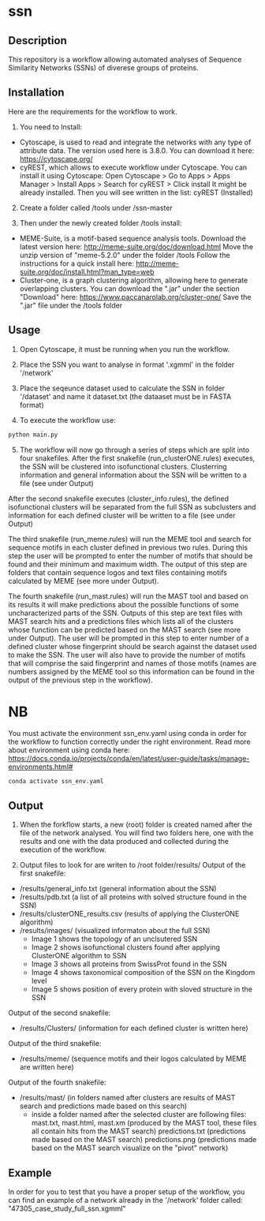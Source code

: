 # ssn

## Description
This repository is a workflow allowing automated analyses of
Sequence Similarity Networks (SSNs) of diverese groups of proteins.

## Installation

Here are the requirements for the workflow to work.

1. You need to Install:
- Cytoscape, is used to read and integrate the networks with any type of attribute data. The version used here is 3.8.0. You can download it here: https://cytoscape.org/
- cyREST, which allows to execute workflow under Cytoscape.
You can install it using Cytoscape:
Open Cytoscape > Go to Apps > Apps Manager > Install Apps > Search for cyREST > Click install
It might be already installed. Then you will see written in the list: cyREST (Installed)

2. Create a folder called /tools under /ssn-master

3. Then under the newly created folder /tools install:
- MEME-Suite, is a motif-based sequence analysis tools.
Download the latest version here: http://meme-suite.org/doc/download.html
Move the unzip version of "meme-5.2.0" under the folder /tools
Follow the instructions for a quick install here: http://meme-suite.org/doc/install.html?man_type=web
- Cluster-one, is a graph clustering algorithm, allowing here to generate
overlapping clusters.
You can download the ".jar" under the section "Download"
here: https://www.paccanarolab.org/cluster-one/
Save the ".jar" file under the /tools folder


## Usage

1. Open Cytoscape, it must be running when you run the workflow.

2. Place the SSN you want to analyse in format '.xgmml' in the folder '/network'

3. Place the seqeunce dataset used to calculate the SSN in folder '/dataset' and name it dataset.txt (the dataaset must be in FASTA format)

4. To execute the workflow use: 
```python 
python main.py
```

5. The workflow will now go through a series of steps which are split into four snakefiles.
After the first snakefile (run_clusterONE.rules) executes, the SSN will be clustered into isofunctional clusters. Clusterring information and general information about the SSN will be written to a file (see under Output)

After the second snakefile executes (cluster_info.rules), the defined isofunctional clusters will be separated from the full SSN as subclusters and information for each defined cluster will be written to a file (see under Output)

The third snakefile (run_meme.rules) will run the MEME tool and search for sequence motifs in each cluster defined in previous two rules.
During this step the user will be prompted to enter the number of motifs that should be found and their minimum and maximum width. 
The output of this step are folders that contain sequence logos and text files containing motifs calculated by MEME (see more under Output).

The fourth snakefile (run_mast.rules) will run the MAST tool and based on its results it will make predictions about the possible functions of 
some uncharacterized parts of the SSN. Outputs of this step are text files with MAST search hits and a predictions files which lists all of the 
clusters whose function can be predicted based on the MAST search (see more under Output). The user will be prompted in this step to enter number of a 
defined cluster whose fingerprint should be search against the dataset used to make the SSN. The user will also have to provide the number of motifs 
that will comprise the said fingerprint and names of those motifs (names are numbers assigned by the MEME tool so this information can be found in the
output of the previous step in the workflow).


# NB
You must activate the environment ssn_env.yaml using conda in order for the
workflow to function correctly under the right environment. 
Read more about environment using conda here: https://docs.conda.io/projects/conda/en/latest/user-guide/tasks/manage-environments.html#
```
conda activate ssn_env.yaml
```

## Output

1. When the forkflow starts, a new (root) folder is created named after the file of the network analysed.
You will find two folders here, one with the results and one with the data produced and collected during the execution of the workflow.

2. Output files to look for are writen to /root folder/results/
Output of the first snakefile: 
- /results/general_info.txt (general information about the SSN)
- /results/pdb.txt (a list of all proteins with solved structure found in the SSN)
- /results/clusterONE_results.csv (results of applying the ClusterONE algorithm)
- /results/images/ (visualized informaton about the full SSN)
	- Image 1 shows the topology of an unclsutered SSN
	- Image 2 shows isofunctional clusters found after applying ClusterONE algorithm to SSN
	- Image 3 shows all proteins from SwissProt found in the SSN
	- Image 4 shows taxonomical composition of the SSN on the Kingdom level
	- Image 5 shows position of every protein with sloved structure in the SSN
	
Output of the second snakefile:
- /results/Clusters/ (information for each defined cluster is written here)

Output of the third snakefile:
- /results/meme/ (sequence motifs and their logos calculated by MEME are written here)

Output of the fourth snakefile:
- /results/mast/ (in folders named after clusters are results of MAST search and predictions made based on this search)
	- inside a folder named after the selected cluster are following files:
		mast.txt, mast.html, mast.xm (produced by the MAST tool, these files all contain hits from the MAST search)
		predictions.txt (predictions made based on the MAST search)
		predictions.png (predictions made based on the MAST search visualize on the "pivot" network)		


## Example

In order for you to test that you have a proper setup of the workflow,
you can find an example of a network already in the '/network' folder called:
"47305_case_study_full_ssn.xgmml"

